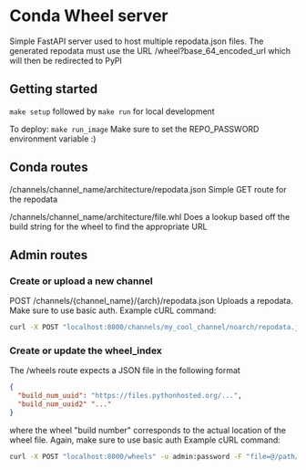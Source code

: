# Conda Wheel server

Simple FastAPI server used to host multiple repodata.json files. The generated repodata must use the URL /wheel?base_64_encoded_url which will then be redirected to PyPI

## Getting started
`make setup` followed by `make run` for local development

To deploy: `make run_image`
Make sure to set the REPO_PASSWORD environment variable :)

## Conda routes
/channels/channel_name/architecture/repodata.json
Simple GET route for the repodata

/channels/channel_name/architecture/file.whl
Does a lookup based off the build string for the wheel to find the appropriate URL

## Admin routes

### Create or upload a new channel
POST /channels/{channel_name}/{arch}/repodata.json
Uploads a repodata. Make sure to use basic auth. Example cURL command:
```sh
curl -X POST "localhost:8000/channels/my_cool_channel/noarch/repodata.json" -u admin:password -F "file=@/path/to/repodata.json"
```

### Create or update the wheel_index
The /wheels route expects a JSON file in the following format
```json
{
  "build_num_uuid": "https://files.pythonhosted.org/...",
  "build_num_uuid2" "..."
}
```
where the wheel "build number" corresponds to the actual location of the wheel file. Again, make sure to use basic auth
Example cURL command:
```sh
curl -X POST "localhost:8000/wheels" -u admin:password -F "file=@/path/to/wheel_index.json"
```
